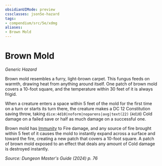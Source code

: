 ```yaml
---
obsidianUIMode: preview
cssclasses: json5e-hazard
tags:
- compendium/src/5e/xdmg
aliases:
- Brown Mold
---
```

# Brown Mold
*Generic Hazard*  

Brown mold resembles a furry, light-brown carpet. This fungus feeds on warmth, drawing heat from anything around itself. One patch of brown mold covers a 10-foot square, and the temperature within 30 feet of it is always frigid.

When a creature enters a space within 5 feet of the mold for the first time on a turn or starts its turn there, the creature makes a DC 12 Constitution saving throw, taking `dice:4d10|noform|noparens|avg|text(22)` (`4d10`) Cold damage on a failed save or half as much damage on a successful one.

Brown mold has [Immunity](/3-Mechanics/CLI/variant-rules/immunity-xphb.md) to Fire damage, and any source of fire brought within 5 feet of it causes the mold to instantly expand across a surface and toward the fire, creating a new patch that covers a 10-foot square. A patch of brown mold exposed to an effect that deals any amount of Cold damage is destroyed instantly.

*Source: Dungeon Master's Guide (2024) p. 76*